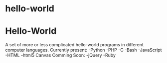 # hello-world
Hello-World
============
A set of more or less complicated hello-world programs in different computer languages.
Currently present:
-Python
-PHP
-C
-Bash
-JavaScript
-HTML
-html5 Canvas
Comming Soon:
-jQuery
-Ruby
